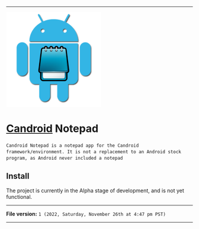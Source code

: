 
***

<img alt="Candroid Notepad logo failed to load. Click/tap here to attempt to view it" src="/Candroid-Notepad_1000pIcon_V1_HighCompression.png" width="256"/>

# [Candroid](https://github.com/seanpm2001/Candroid/) Notepad

`Candroid Notepad is a notepad app for the Candroid framework/environment. It is not a replacement to an Android stock program, as Android never included a notepad`

## Install

The project is currently in the Alpha stage of development, and is not yet functional.

***

**File version:** `1 (2022, Saturday, November 26th at 4:47 pm PST)`

***
